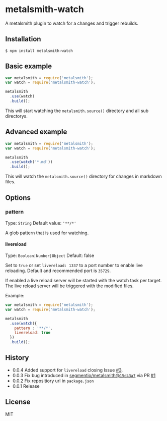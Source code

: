 # metalsmith-watch

  A metalsmith plugin to watch for a changes and trigger rebuilds.

## Installation

    $ npm install metalsmith-watch

## Basic example 

```js
var metalsmith = require('metalsmith');
var watch = require('metalsmith-watch');

metalsmith
  .use(watch)
  .build();
```

This will start watching the `metalsmith.source()` directory and all sub directorys.

## Advanced example

```js
var metalsmith = require('metalsmith');
var watch = require('metalsmith-watch');

metalsmith
  .use(watch('*.md'))
  .build();
```

This will watch the `metalsmith.source()` directory for changes in markdown files. 

## Options

### pattern 
Type: `String`
Default value: `'**/*'`

A glob pattern that is used for watching.

#### livereload
Type: `Boolean|Number|Object`
Default: false

Set to `true` or set `livereload: 1337` to a port number to enable live reloading. Default and recommended port is `35729`.

If enabled a live reload server will be started with the watch task per target. The live reload server will be triggered with the modified files.

Example:
```js
var metalsmith = require('metalsmith');
var watch = require('metalsmith-watch');

metalsmith
  .use(watch({
    pattern : '**/*',
    livereload: true
  })
  .build();
```

## History
  
  * 0.0.4 Added support for `livereload` closing Issue [#3](issues/3).
  * 0.0.3 Fix bug introduced in [segmentio/metalsmith@`15d43a7`](https://github.com/segmentio/metalsmith/commit/15d43a77734067f2f958ad198884d06dde5ac15f) via PR [#1](pull/1)
  * 0.0.2 Fix repositiory url in `package.json`
  * 0.0.1 Release 

## License

  MIT